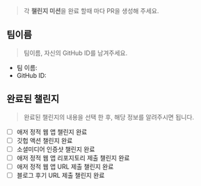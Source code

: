 > 각 **챌린지 미션**을 완료 할때 마다 PR을 생성해 주세요.

## 팀이름 ##

> 팀이름, 자신의 GitHub ID를 남겨주세요.

* 팀 이름: 
* GitHub ID: 


## 완료된 챌린지 ##

> 완료된 챌린지의 내용을 선택 한 후,  해당 정보를 알려주시면 됩니다.

* [ ] 애저 정적 웹 앱 챌린지 완료
* [ ] 깃헙 액션 챌린지 완료
* [ ] 소셜미디어 인증샷 챌린지 완료
* [ ] 애저 정적 웹 앱 리포지토리 제출 챌린지 완료
* [ ] 애저 정적 웹 앱 URL 제출 챌린지 완료
* [ ] 블로그 후기 URL 제출 챌린지 완료
